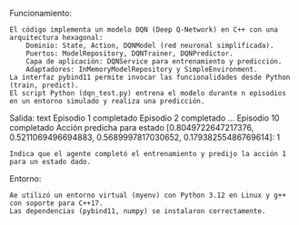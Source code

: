 Funcionamiento:

    El código implementa un modelo DQN (Deep Q-Network) en C++ con una arquitectura hexagonal:
        Dominio: State, Action, DQNModel (red neuronal simplificada).
        Puertos: ModelRepository, DQNTrainer, DQNPredictor.
        Capa de aplicación: DQNService para entrenamiento y predicción.
        Adaptadores: InMemoryModelRepository y SimpleEnvironment.
    La interfaz pybind11 permite invocar las funcionalidades desde Python (train, predict).
    El script Python (dqn_test.py) entrena el modelo durante n episodios en un entorno simulado y realiza una predicción.

Salida:
text
Episodio 1 completado
Episodio 2 completado
...
Episodio 10 completado
Acción predicha para estado [0.8049722647217376, 0.5211069496694883, 0.5689997817030652, 0.17938255486769614]: 1

    Indica que el agente completó el entrenamiento y predijo la acción 1 para un estado dado.

Entorno:

    Ae utilizó un entorno virtual (myenv) con Python 3.12 en Linux y g++ con soporte para C++17.
    Las dependencias (pybind11, numpy) se instalaron correctamente.

